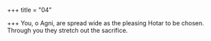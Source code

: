 +++
title = "04"

+++
You, o Agni, are spread wide as the pleasing Hotar to be chosen.
Through you they stretch out the sacrifice.